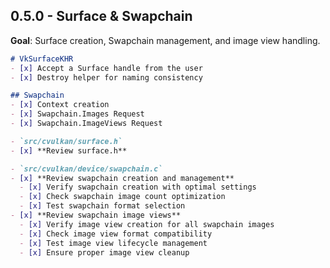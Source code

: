 ## 0.5.0 - Surface & Swapchain
**Goal**: Surface creation, Swapchain management, and image view handling.

```md
# VkSurfaceKHR
- [x] Accept a Surface handle from the user
- [x] Destroy helper for naming consistency
```
```md
## Swapchain
- [x] Context creation
- [x] Swapchain.Images Request
- [x] Swapchain.ImageViews Request
```

```md
- `src/cvulkan/surface.h`
- [x] **Review surface.h**
```

```md
- `src/cvulkan/device/swapchain.c`
- [x] **Review swapchain creation and management**
  - [x] Verify swapchain creation with optimal settings
  - [x] Check swapchain image count optimization
  - [x] Test swapchain format selection
- [x] **Review swapchain image views**
  - [x] Verify image view creation for all swapchain images
  - [x] Check image view format compatibility
  - [x] Test image view lifecycle management
  - [x] Ensure proper image view cleanup
```

